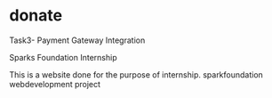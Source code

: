 # donate

Task3- Payment Gateway Integration

Sparks Foundation Internship

This is a website done for the purpose of internship.
sparkfoundation webdevelopment project



